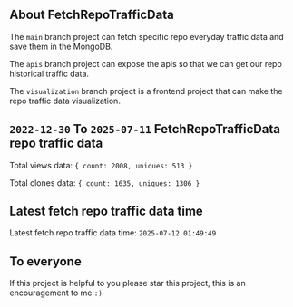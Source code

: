 ## About FetchRepoTrafficData

The `main` branch project can fetch specific repo everyday traffic data and save them in the MongoDB.

The `apis` branch project can expose the apis so that we can get our repo historical traffic data.

The `visualization` branch project is a frontend project that can make the repo traffic data visualization.

## `2022-12-30` To `2025-07-11` FetchRepoTrafficData repo traffic data

Total views data: `{ count: 2008, uniques: 513 }`

Total clones data: `{ count: 1635, uniques: 1306 }`

## Latest fetch repo traffic data time

Latest fetch repo traffic data time: `2025-07-12 01:49:49`

## To everyone

If this project is helpful to you please star this project, this is an encouragement to me `:)`



